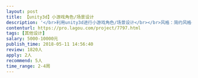 ```yaml
---                
layout: post       
title: 【unity3d】小游戏角色/场景设计           
description: '</br>利用unity3d进行小游戏角色/场景设计</br></br>风格：简约风格</br>设计需求包括：角色、道具、场景（包含模型、材质贴图、光照贴图、动画）等制作，并通过Unity导出美术素材包以供LayaAir/Egret开发者使用</br>'     
contenturl: https://pro.lagou.com/project/7797.html      
tags: [其他设计]            
salary: 5000-10000元          
publish_time: 2018-05-11 14:56:40         
review: 1820人                   
apply: 2人                   
recommend: 5人                   
time_range: 2-4周              
---                 
```

